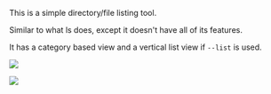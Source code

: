 This is a simple directory/file listing tool.

Similar to what ls does, except it doesn't have all of its features.

It has a category based view and a vertical list view if `--list` is used.

![](http://i.imgur.com/s5r4g5w.jpg)

![](http://i.imgur.com/22JsR87.jpg)